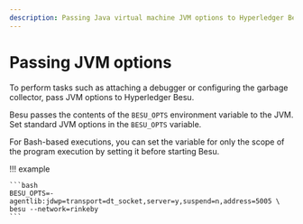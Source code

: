 ```yaml
---
description: Passing Java virtual machine JVM options to Hyperledger Besu at runtime
---
```


# Passing JVM options

To perform tasks such as attaching a debugger or configuring the garbage collector, pass JVM
options to Hyperledger Besu.

Besu passes the contents of the `BESU_OPTS` environment variable to the JVM. Set standard JVM
options in the `BESU_OPTS` variable.

For Bash-based executions, you can set the variable for only the scope of the program execution by
setting it before starting Besu.

!!! example

    ```bash
    BESU_OPTS=-agentlib:jdwp=transport=dt_socket,server=y,suspend=n,address=5005 \
    besu --network=rinkeby
    ```
